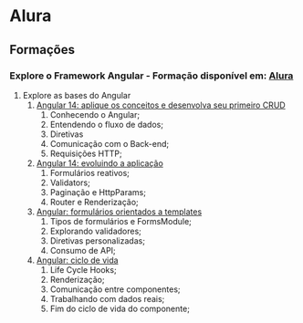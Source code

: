 # Alura
## Formações

### Explore o Framework Angular - Formação disponível em: [Alura](https://cursos.alura.com.br/formacao-angular-14)
1. Explore as bases do Angular
   1. [Angular 14: aplique os conceitos e desenvolva seu primeiro CRUD](https://cursos.alura.com.br/course/angular-explorando-framework)
      1. Conhecendo o Angular;
      2. Entendendo o fluxo de dados;
      3. Diretivas
      4. Comunicação com o Back-end;
      5. Requisições HTTP;
   2. [Angular 14: evoluindo a aplicação](https://cursos.alura.com.br/course/angular-evoluindo-aplicacao)
      1. Formulários reativos;
      2. Validators;
      3. Paginação e HttpParams;
      4. Router e Renderização;
   3. [Angular: formulários orientados a templates](https://cursos.alura.com.br/course/angular-formularios-orientados-templates)
      1. Tipos de formulários e FormsModule;
      2. Explorando validadores;
      3. Diretivas personalizadas;
      4. Consumo de API;
   4. [Angular: ciclo de vida](https://cursos.alura.com.br/course/angular-ciclo-vida)
      1. Life Cycle Hooks;
      2. Renderização;
      3. Comunicação entre componentes;
      4. Trabalhando com dados reais;
      5. Fim do ciclo de vida do componente;